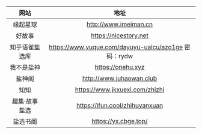 | 网站      | 地址                                                |
|:-------:|:-------------------------------------------------:|
| 缘起星球    | http://www.imeiman.cn                             |
| 好故事     | https://nicestory.net                             |
| 知乎语雀盐选库 | https://www.yuque.com/dayuyu-ualcu/azo1ge 密码：rydw |
| 我不是盐神   | https://onehu.xyz                                 |
| 盐神阁     | http://www.juhaowan.club                          |
| 知知      | https://www.jkxuexi.com/zhizhi                    |
| 趣集·故事盐选 | https://ifun.cool/zhihuyanxuan                    |
| 盐选书阁    | https://yx.cbge.top/                              |
